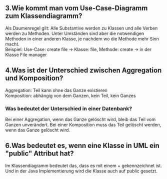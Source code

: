 ## 3.Wie kommt man vom Use-Case-Diagramm zum Klassendiagramm?

Als Daumenregel gilt: Alle Substantive werden zu Klassen und alle Verben werden zu Methoden. Unter Umständen sind aber die notwendigen Methoden in einer anderen Klasse, je nachdem wo die Methode mehr Sinn macht. <br>
Beispiel: Use-Case: create file -> Klasse: file, Methode: create -> in der Klasse File manager

## 4.Was ist der Unterschied zwischen Aggregation und Komposition?
Aggregation: Teil kann ohne das Ganze existieren <br>
Komposition: abhängig von dem Ganzen, kein Teil, kein Ganzes

### Was bedeutet der Unterschied in einer Datenbank?
Bei einer Aggregation, wenn das Ganze gelöscht wird, bleib das Teil vom Ganzen unverändert.
Bei einer Komposition muss das Teil gelöscht werden, wenn das Ganze gelöscht wird.
## 6.Was bedeutet es, wenn eine Klasse in UML ein "public" Attribut hat?
Im Klassendiagramm bedeutet das, dass es mit einem + gekennzeichnet ist.
Und in der Java Implementierung wird die Klasse auch auf public gesetzt.